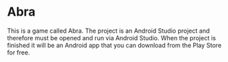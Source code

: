 # Abra

This is a game called Abra. The project is an Android Studio project and therefore must be opened and run via Android Studio. When the project is finished it will be an Android app that you can download from the Play Store for free.
